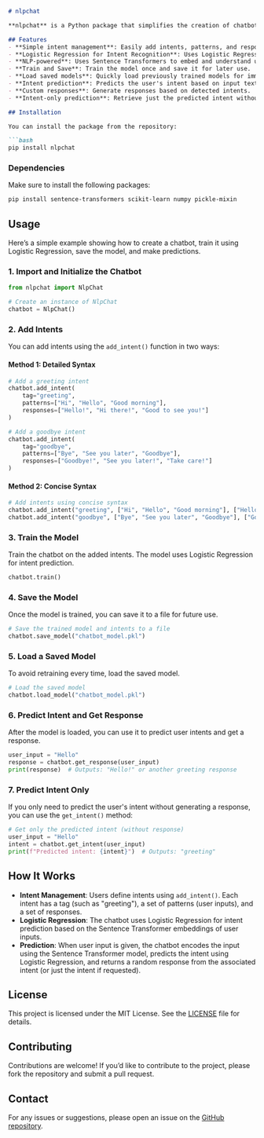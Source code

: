 ```markdown
# nlpchat

**nlpchat** is a Python package that simplifies the creation of chatbots using natural language processing (NLP) for intent identification. The package uses Sentence Transformers for embedding input text and supports easy management of intents with customizable responses. It employs Logistic Regression for enhanced performance in intent classification. It provides functionality for training, saving, and loading models, allowing you to avoid retraining the chatbot each time.

## Features
- **Simple intent management**: Easily add intents, patterns, and responses.
- **Logistic Regression for Intent Recognition**: Uses Logistic Regression for better intent classification.
- **NLP-powered**: Uses Sentence Transformers to embed and understand user inputs.
- **Train and Save**: Train the model once and save it for later use.
- **Load saved models**: Quickly load previously trained models for immediate use.
- **Intent prediction**: Predicts the user's intent based on input text.
- **Custom responses**: Generate responses based on detected intents.
- **Intent-only prediction**: Retrieve just the predicted intent without generating a response.

## Installation

You can install the package from the repository:

```bash
pip install nlpchat
```

### Dependencies
Make sure to install the following packages:

```bash
pip install sentence-transformers scikit-learn numpy pickle-mixin
```

## Usage

Here’s a simple example showing how to create a chatbot, train it using Logistic Regression, save the model, and make predictions.

### 1. Import and Initialize the Chatbot

```python
from nlpchat import NlpChat

# Create an instance of NlpChat
chatbot = NlpChat()
```

### 2. Add Intents

You can add intents using the `add_intent()` function in two ways:

#### Method 1: Detailed Syntax

```python
# Add a greeting intent
chatbot.add_intent(
    tag="greeting",
    patterns=["Hi", "Hello", "Good morning"],
    responses=["Hello!", "Hi there!", "Good to see you!"]
)

# Add a goodbye intent
chatbot.add_intent(
    tag="goodbye",
    patterns=["Bye", "See you later", "Goodbye"],
    responses=["Goodbye!", "See you later!", "Take care!"]
)
```

#### Method 2: Concise Syntax

```python
# Add intents using concise syntax
chatbot.add_intent("greeting", ["Hi", "Hello", "Good morning"], ["Hello!", "Hi there!", "Good to see you!"])
chatbot.add_intent("goodbye", ["Bye", "See you later", "Goodbye"], ["Goodbye!", "See you later!", "Take care!"])
```

### 3. Train the Model

Train the chatbot on the added intents. The model uses Logistic Regression for intent prediction.

```python
chatbot.train()
```

### 4. Save the Model

Once the model is trained, you can save it to a file for future use.

```python
# Save the trained model and intents to a file
chatbot.save_model("chatbot_model.pkl")
```

### 5. Load a Saved Model

To avoid retraining every time, load the saved model.

```python
# Load the saved model
chatbot.load_model("chatbot_model.pkl")
```

### 6. Predict Intent and Get Response

After the model is loaded, you can use it to predict user intents and get a response.

```python
user_input = "Hello"
response = chatbot.get_response(user_input)
print(response)  # Outputs: "Hello!" or another greeting response
```

### 7. Predict Intent Only

If you only need to predict the user's intent without generating a response, you can use the `get_intent()` method:

```python
# Get only the predicted intent (without response)
user_input = "Hello"
intent = chatbot.get_intent(user_input)
print(f"Predicted intent: {intent}")  # Outputs: "greeting"
```

## How It Works
- **Intent Management**: Users define intents using `add_intent()`. Each intent has a tag (such as "greeting"), a set of patterns (user inputs), and a set of responses.
- **Logistic Regression**: The chatbot uses Logistic Regression for intent prediction based on the Sentence Transformer embeddings of user inputs.
- **Prediction**: When user input is given, the chatbot encodes the input using the Sentence Transformer model, predicts the intent using Logistic Regression, and returns a random response from the associated intent (or just the intent if requested).

## License
This project is licensed under the MIT License. See the [LICENSE](LICENSE) file for details.

## Contributing
Contributions are welcome! If you’d like to contribute to the project, please fork the repository and submit a pull request.

## Contact
For any issues or suggestions, please open an issue on the [GitHub repository](https://github.com/IMApurbo/nlpchat).
```
